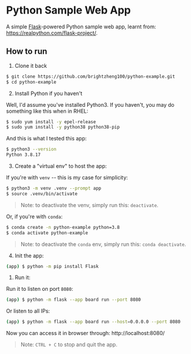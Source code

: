 # Python Sample Web App

A simple [Flask](https://flask.palletsprojects.com/)-powered Python sample web app, learnt from: https://realpython.com/flask-project/.

## How to run

1. Clone it back

```sh
$ git clone https://github.com/brightzheng100/python-example.git
$ cd python-example
```

2. Install Python if you haven't

Well, I'd assume you've installed Python3.
If you haven't, you may do something like this when in RHEL:

```sh
$ sudo yum install -y epel-release
$ sudo yum install -y python38 python38-pip
```

And this is what I tested this app:

```sh
$ python3 --version
Python 3.8.17
```

3. Create a "virtual env" to host the app:

 
If you're with `venv` -- this is my case for simplicity:

```sh
$ python3 -m venv .venv --prompt app
$ source .venv/bin/activate
```

> Note: to deactivate the venv, simply run this: `deactivate`.

Or, if you're with `conda`:

```sh
$ conda create -n python-example python=3.8
$ conda activate python-example
```

> Note: to deactivate the `conda` env, simply run this: `conda deactivate`.


4. Init the app:

```sh
(app) $ python -m pip install Flask
```

1. Run it:

Run it to listen on port `8080`:

```sh
(app) $ python -m flask --app board run --port 8080
```

Or listen to all IPs:

```sh
(app) $ python -m flask --app board run --host=0.0.0.0 --port 8080
```

Now you can access it in browser through: http://localhost:8080/

> Note: `CTRL + C` to stop and quit the app.
